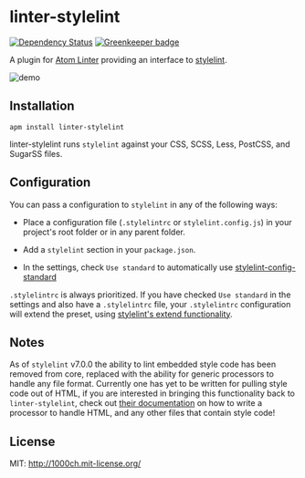 # linter-stylelint

[![Dependency Status](https://david-dm.org/hex-ci/linter-stylelint-plus.svg)](https://david-dm.org/hex-ci/linter-stylelint-plus) [![Greenkeeper badge](https://badges.greenkeeper.io/hex-ci/linter-stylelint-plus.svg)](https://greenkeeper.io/)

A plugin for [Atom Linter](https://github.com/AtomLinter/atom-linter) providing
an interface to [stylelint](https://github.com/stylelint/stylelint).

![demo](https://raw.githubusercontent.com/hex-ci/linter-stylelint-plus/master/demo.png)

## Installation

```ShellSession
apm install linter-stylelint
```

linter-stylelint runs `stylelint` against your CSS, SCSS, Less, PostCSS,
and SugarSS files.

## Configuration

You can pass a configuration to `stylelint` in any of the following ways:

-   Place a configuration file (`.stylelintrc` or `stylelint.config.js`) in your
    project's root folder or in any parent folder.

-   Add a `stylelint` section in your `package.json`.

-   In the settings, check `Use standard` to automatically use [stylelint-config-standard](https://github.com/stylelint/stylelint-config-standard)

`.stylelintrc` is always prioritized. If you have checked `Use standard` in the
settings and also have a `.stylelintrc` file, your `.stylelintrc` configuration
will extend the preset, using [stylelint's extend functionality](http://stylelint.io/?/docs/user-guide/configuration.md).

## Notes

As of `stylelint` v7.0.0 the ability to lint embedded style code has been
removed from core, replaced with the ability for generic processors to handle
any file format. Currently one has yet to be written for pulling style code
out of HTML, if you are interested in bringing this functionality back to
`linter-stylelint`, check out [their documentation](https://github.com/stylelint/stylelint/blob/master/docs/developer-guide/processors.md)
on how to write a processor to handle HTML, and any other files that contain
style code!

## License

MIT: <http://1000ch.mit-license.org/>
